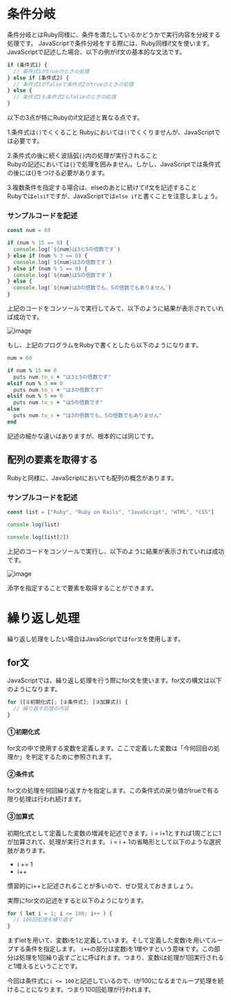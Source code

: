 # 条件分岐

条件分岐とはRuby同様に、条件を満たしているかどうかで実行内容を分岐する処理です。
JavaScriptで条件分岐をする際には、Ruby同様if文を使います。JavaScriptで記述した場合、以下の例がif文の基本的な文法です。

```JavaScript
if (条件式1) {
  // 条件式1がtrueのときの処理
} else if (条件式2) {
  // 条件式1がfalseで条件式2がtrueのときの処理
} else {
  // 条件式1も条件式2もfalseのときの処理
}
```

以下の3点が特にRubyのif文記述と異なる点です。

1.条件式は`()`でくくること
Rubyにおいては`()`でくくりませんが、JavaScriptでは必要です。

2.条件式の後に続く波括弧`{}`内の処理が実行されること
<br>Rubyの記述においては`{}`で処理を囲みません。しかし、JavaScriptでは条件式の後には{}をつける必要があります。

3.複数条件を指定する場合は、elseのあとに続けてif文を記述すること
<br>Rubyでは`elsif`ですが、JavaScriptでは`else if`と書くことを注意しましょう。

### サンプルコードを記述

```JavaScript
const num = 60

if (num % 15 == 0) {
  console.log(`${num}は3と5の倍数です`)
} else if (num % 3 == 0) {
  console.log(`${num}は3の倍数です`)
} else if (num % 5 == 0) {
  console.log(`${num}は5の倍数です`)
} else {
  console.log(`${num}は3の倍数でも、5の倍数でもありません`)
}
```

上記のコードをコンソールで実行してみて、以下のように結果が表示されていれば成功です。

![image](https://github.com/koharayuki/til/assets/132040884/89086ad3-70f0-4acb-a009-819b2d360458)

もし、上記のプログラムをRubyで書くとしたら以下のようになります。

```ruby
num = 60

if num % 15 == 0
  puts num.to_s + "は3と5の倍数です"
elsif num % 3 == 0
  puts num.to_s + "は3の倍数です"
elsif num % 5 == 0
  puts num.to_s + "は5の倍数です"
else
  puts num.to_s + "は3の倍数でも、5の倍数でもありません"
end
```

記述の細かな違いはありますが、根本的には同じです。

## 配列の要素を取得する

Rubyと同様に、JavaScriptにおいても配列の概念があります。

### サンプルコードを記述

```JavaScript
const list = ["Ruby", "Ruby on Rails", "JavaScript", "HTML", "CSS"]

console.log(list)

console.log(list[2])
```

上記のコードをコンソールで実行し、以下のように結果が表示されていれば成功です。

![image](https://github.com/koharayuki/til/assets/132040884/ee4ce708-3bc2-4a6b-a95d-a95d8ccbeea2)

添字を指定することで要素を取得することができます。  

    
# 繰り返し処理

繰り返し処理をしたい場合はJavaScriptでは`for文`を使用します。

## for文

JavaScriptでは、繰り返し処理を行う際にfor文を使います。for文の構文は以下のようになります。

```JavaScript
for ([①初期化式]; [②条件式]; [③加算式]) {
  // 繰り返す処理の内容
}
```

#### ①初期化式
for文の中で使用する変数を定義します。ここで定義した変数は「今何回目の処理か」を判定するために参照されます。

#### ②条件式
for文の処理を何回繰り返すかを指定します。この条件式の戻り値がtrueで有る限り処理は行われ続けます。

#### ③加算式
初期化式として定義した変数の増減を記述できます。i = i+1とすれば1周ごとに1が加算されて、処理が実行されます。
i = i + 1の省略形として以下のような選択肢があります。

- i += 1
- i++

慣習的にi++と記述されることが多いので、ぜひ覚えておきましょう。

実際にfor文の記述をすると以下のようになります。

```JavaScript
for ( let i = 1; i <= 100; i++ ) {
  // 100回処理を繰り返す
}
```

まずletを用いて、変数iを1と定義しています。そして定義した変数iを用いてループする条件を指定します。
`i++`の部分は変数iを1増やすという意味です。この部分は処理を1回繰り返すごとに呼ばれます。つまり、変数iは処理が1回実行されると1増えるということです。

今回は条件式に`i <= 100`と記述しているので、iが100になるまでループ処理を続けることになります。つまり100回処理が行われます。










